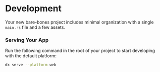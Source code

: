 # Development

Your new bare-bones project includes minimal organization with a single `main.rs` file and a few assets.

### Serving Your App

Run the following command in the root of your project to start developing with the default platform:

```bash
dx serve --platform web
```

